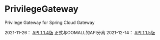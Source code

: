 # PrivilegeGateway

Privilege Gateway for Spring Cloud Gateway


2021-11-26： [API 1.1.4版](https://app.swaggerhub.com/apis/mingqcn/PrivilegeGateway/1.1.4) 正式与OOMALL的API分离
2021-12-14： [API 1.1.5版](https://app.swaggerhub.com/apis/mingqcn/PrivilegeGateway/1.1.5) 